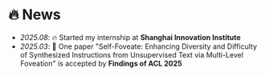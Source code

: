 # 🔥 News
- *2025.08*: 🔥 Started my internship at **Shanghai Innovation Institute**
- *2025.03*: 🎉 One paper "Self-Foveate: Enhancing Diversity and Difficulty of Synthesized Instructions from Unsupervised Text via Multi-Level Foveation" is accepted by **Findings of ACL 2025**